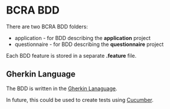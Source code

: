 # BCRA BDD

There are two BCRA BDD folders:
 * application - for BDD describing the **application** project
 * questionnaire - for BDD describing the **questionnaire** project

Each BDD feature is stored in a separate **.feature** file.
 
## Gherkin Language

The BDD is written in the [Gherkin Lanaguage](https://cucumber.io/docs/gherkin/reference/).


In future, this could be used to create tests using [Cucumber](https://www.linkedin.com/learning/cucumber-essential-training/).